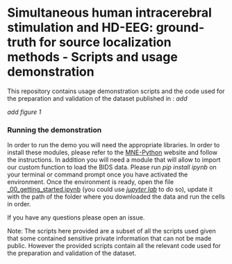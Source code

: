 # Simultaneous human intracerebral stimulation and HD-EEG: ground-truth for source localization methods - Scripts and usage demonstration

This repository contains usage demonstration scripts and the code used for the preparation and validation of the dataset published in : _add_



_add figure 1_



### Running the demonstration

In order to run the demo you will need the appropriate libraries. In order to install these modules, please refer to the [MNE-Python](https://martinos.org/mne/stable/install_mne_python.html) website and follow the instructions. In addition you will need a module that will allow to import our custom function to load the BIDS data. Please run _pip install ipynb_ on your terminal or command prompt once you have activated the environment. Once the environment is ready, open the file [_00_getting_started.ipynb](https://github.com/iTCf/mikulan_et_al_2020/blob/master/_00_getting_started.ipynb) (you could use [_jupyter lab_](https://jupyterlab.readthedocs.io/en/stable/) to do so), update it with the path of the folder where you downloaded the data and run the cells in order.



If you have any questions please open an issue.



Note: The scripts here provided are a subset of all the scripts used given that some contained sensitive private information that can not be made public. However the provided scripts contain all the relevant code used for the preparation and validation of the dataset. 
